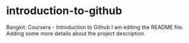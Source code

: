 # introduction-to-github
Bangkit: Coursera - Introduction to Github
I am editing the README file. Adding some more details about the project description.
